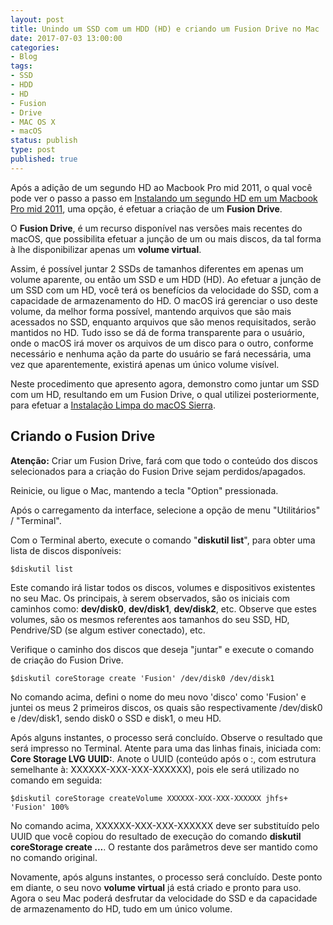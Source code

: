 ```yaml
---
layout: post
title: Unindo um SSD com um HDD (HD) e criando um Fusion Drive no Mac
date: 2017-07-03 13:00:00
categories:
- Blog
tags:
- SSD
- HDD
- HD
- Fusion
- Drive
- MAC OS X
- macOS
status: publish
type: post
published: true
---
```


Após a adição de um segundo HD ao Macbook Pro mid 2011, o qual você pode ver o passo a passo em [Instalando um segundo HD em um Macbook Pro mid 2011](http://www.maiconschmitz.com.br/blog/2017/04/28/instalando-2-hd-em-macbook-pro-mid-2011.html "Instalando um segundo HD em um Macbook Pro mid 2011"), uma opção, é efetuar a criação de um **Fusion Drive**.

O **Fusion Drive**, é um recurso disponível nas versões mais recentes do macOS, que possibilita efetuar a junção de um ou mais discos, da tal forma à lhe disponibilizar apenas um **volume virtual**.

Assim, é possível juntar 2 SSDs de tamanhos diferentes em apenas um volume aparente, ou então um SSD e um HDD (HD).
Ao efetuar a junção de um SSD com um HD, você terá os benefícios da velocidade do SSD, com a capacidade de armazenamento do HD.
O macOS irá gerenciar o uso deste volume, da melhor forma possível, mantendo arquivos que são mais acessados no SSD, enquanto arquivos que são menos requisitados, serão mantidos no HD. Tudo isso se dá de forma transparente para o usuário, onde o macOS irá mover os arquivos de um disco para o outro, conforme necessário e nenhuma ação da parte do usuário se fará necessária, uma vez que aparentemente, existirá apenas um único volume visível.

Neste procedimento que apresento agora, demonstro como juntar um SSD com um HD, resultando em um Fusion Drive, o qual utilizei posteriormente, para efetuar a [Instalação Limpa do macOS Sierra](http://www.maiconschmitz.com.br/2017/06/02/instalacao-limpa-do-mac-os-sierra.html "Instalação Limpa do macOS Sierra").

## Criando o Fusion Drive

**Atenção:** Criar um Fusion Drive, fará com que todo o conteúdo dos discos selecionados para a criação do Fusion Drive sejam perdidos/apagados. 

Reinicie, ou ligue o Mac, mantendo a tecla "Option" pressionada.

Após o carregamento da interface, selecione a opção de menu "Utilitários" / "Terminal".

Com o Terminal aberto, execute o comando "**diskutil list**", para obter uma lista de discos disponíveis:

	$diskutil list

Este comando irá listar todos os discos, volumes e dispositivos existentes no seu Mac.
Os principais, à serem observados, são os iniciais com caminhos como: **dev/disk0**, **dev/disk1**, **dev/disk2**, etc.
Observe que estes volumes, são os mesmos referentes aos tamanhos do seu SSD, HD, Pendrive/SD (se algum estiver conectado), etc.

Verifique o caminho dos discos que deseja "juntar" e execute o comando de criação do Fusion Drive.

    $diskutil coreStorage create 'Fusion' /dev/disk0 /dev/disk1

No comando acima, defini o nome do meu novo 'disco' como 'Fusion' e juntei os meus 2 primeiros discos, os quais são respectivamente /dev/disk0 e /dev/disk1, sendo disk0 o SSD e disk1, o meu HD.

Após alguns instantes, o processo será concluído. 
Observe o resultado que será impresso no Terminal. 
Atente para uma das linhas finais, iniciada com: **Core Storage LVG UUID:**. 
Anote o UUID (conteúdo após o :, com estrutura semelhante à: XXXXXX-XXX-XXX-XXXXXX), pois ele será utilizado no comando em seguida:

    $diskutil coreStorage createVolume XXXXXX-XXX-XXX-XXXXXX jhfs+ 'Fusion' 100%

No comando acima, XXXXXX-XXX-XXX-XXXXXX deve ser substituído pelo UUID que você copiou do resultado de execução do comando **diskutil coreStorage create ...**. 
O restante dos parâmetros deve ser mantido como no comando original.

Novamente, após alguns instantes, o processo será concluído.
Deste ponto em diante, o seu novo **volume virtual** já está criado e pronto para uso.
Agora o seu Mac poderá desfrutar da velocidade do SSD e da capacidade de armazenamento do HD, tudo em um único volume.
